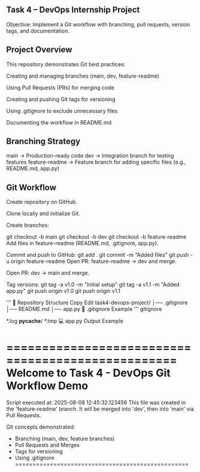 ## Task 4 – DevOps Internship Project
Objective: Implement a Git workflow with branching, pull requests, version tags, and documentation.

## Project Overview
This repository demonstrates Git best practices:

Creating and managing branches (main, dev, feature-readme)

Using Pull Requests (PRs) for merging code

Creating and pushing Git tags for versioning

Using .gitignore to exclude unnecessary files

Documenting the workflow in README.md

##  Branching Strategy

main           → Production-ready code
dev            → Integration branch for testing features
feature-readme → Feature branch for adding specific files (e.g., README.md, app.py)
## Git Workflow
Create repository on GitHub.

Clone locally and initialize Git.

Create branches:

git checkout -b main
git checkout -b dev
git checkout -b feature-readme
Add files in feature-readme (README.md, .gitignore, app.py).

Commit and push to GitHub:
git add .
git commit -m "Added files"
git push -u origin feature-readme
Open PR: feature-readme → dev and merge.

Open PR: dev → main and merge.

Tag versions:
git tag -a v1.0 -m "Initial setup"
git tag -a v1.1 -m "Added app.py"
git push origin v1.0
git push origin v1.1

'''
📂 Repository Structure
Copy
Edit
task4-devops-project/
│── .gitignore
│── README.md
│── app.py
📜 .gitignore Example
'''
gitignore

*.log
__pycache__/
*.tmp
💻 app.py Output Example

==================================================
 Welcome to Task 4 - DevOps Git Workflow Demo 
==================================================
Script executed at: 2025-08-08 12:45:32.123456
This file was created in the 'feature-readme' branch.
It will be merged into 'dev', then into 'main' via Pull Requests.

Git concepts demonstrated:
- Branching (main, dev, feature branches)
- Pull Requests and Merges
- Tags for versioning
- Using .gitignore
==================================================
